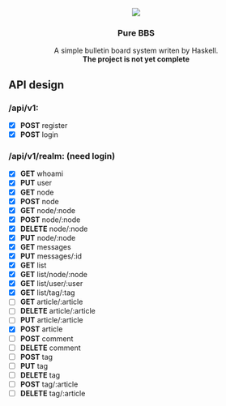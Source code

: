 <p align="center">
<img src=https://gitcdn.xyz/repo/codehz/purebbs/master/logo.svg>
<h3 align="center">Pure BBS</h3>
</p>
<p align="center">
A simple bulletin board system writen by Haskell.<br>
<b>The project is not yet complete</b>
</p>

## API design

### /api/v1:
- [x] **POST** register
- [x] **POST** login

### /api/v1/realm: (need login)
- [x] **GET**       whoami
- [x] **PUT**       user
- [x] **GET**       node
- [x] **POST**      node
- [x] **GET**       node/:node
- [x] **POST**      node/:node
- [x] **DELETE**    node/:node
- [x] **PUT**       node/:node
- [x] **GET**       messages
- [x] **PUT**       messages/:id
- [x] **GET**       list
- [x] **GET**       list/node/:node
- [x] **GET**       list/user/:user
- [x] **GET**       list/tag/:tag
- [ ] **GET**       article/:article
- [ ] **DELETE**    article/:article
- [ ] **PUT**       article/:article
- [x] **POST**      article
- [ ] **POST**      comment
- [ ] **DELETE**    comment
- [ ] **POST**      tag
- [ ] **PUT**       tag
- [ ] **DELETE**    tag
- [ ] **POST**      tag/:article
- [ ] **DELETE**    tag/:article
